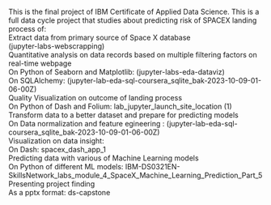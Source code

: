 This is the final project of IBM Certificate of Applied Data Science. This is a full data cycle project that studies about predicting risk of SPACEX landing process of: <br>
  Extract data from primary source of Space X database  <br>
    (jupyter-labs-webscrapping) <br>
  Quantitative analysis on data records based on multiple filtering factors on real-time webpage  <br>
    On Python of Seaborn and Matplotlib: (jupyter-labs-eda-dataviz) <br>
    On SQLAlchemy: (jupyter-lab-eda-sql-coursera_sqlite_bak-2023-10-09-01-06-00Z) <br>
  Quality Visualization on outcome of landing process <br>
    On Python of Dash and Folium: lab_jupyter_launch_site_location (1) <br>
  Transform data to a better dataset and prepare for predicting models <br>
    On Data normalization and feature egineering : (jupyter-lab-eda-sql-coursera_sqlite_bak-2023-10-09-01-06-00Z) <br>
  Visualization on data insight: <br>
    On Dash: spacex_dash_app_1 <br>
  Predicting data with various of Machine Learning models <br>
    On Python of different ML models: IBM-DS0321EN-SkillsNetwork_labs_module_4_SpaceX_Machine_Learning_Prediction_Part_5<br>
  Presenting project finding <br>
    As a pptx format: ds-capstone <br>
